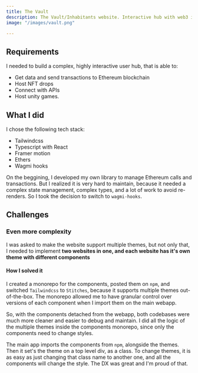 ```yaml
---
title: The Vault
description: The Vault/Inhabitants website. Interactive hub with web3 integration, games, and NFT drops.
image: "/images/vault.png"

---
```


## Requirements
I needed to build a complex, highly interactive user hub, that is able to:

- Get data and send transactions to Ethereum blockchain
- Host NFT drops
- Connect with APIs
- Host unity games.

## What I did
I chose the following tech stack:

- Tailwindcss
- Typescript with React
- Framer motion
- Ethers
- Wagmi hooks

On the beggining, I developed my own library to manage Ethereum calls and transactions. But I realized it is very hard to maintain, because it needed a complex state management, complex types, and a lot of work to avoid re-renders. So I took the decision to switch to `wagmi-hooks`.

## Challenges
### Even more complexity
I was asked to make the website support multiple themes, but not only that, I needed to implement **two websites in one, and each website has it's own theme with different components**

#### How I solved it
I created a monorepo for the components, posted them on `npm`, and switched `Tailwindcss` to `Stitches`, because it supports multiple themes out-of-the-box. The monorepo allowed me to have granular control over versions of each component when I import them on the main webapp.

So, with the components detached from the webapp, both codebases were much more cleaner and easier to debug and maintain. I did all the logic of the multiple themes inside the components monorepo, since only the components need to change styles.

The main app imports the components from `npm`, alongside the themes. Then it set's the theme on a top level div, as a class. To change themes, it is as easy as just changing that class name to another one, and all the components will change the style. The DX was great and I'm proud of that.
